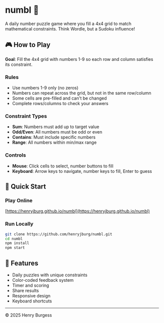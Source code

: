 # numbl 🧮

A daily number puzzle game where you fill a 4x4 grid to match mathematical constraints. Think Wordle, but a Sudoku influence!

## 🎮 How to Play

**Goal**: Fill the 4x4 grid with numbers 1-9 so each row and column satisfies its constraint.

### Rules

- Use numbers 1-9 only (no zeros)
- Numbers can repeat across the grid, but not in the same row/column
- Some cells are pre-filled and can't be changed
- Complete rows/columns to check your answers

### Constraint Types

- **Sum**: Numbers must add up to target value
- **Odd/Even**: All numbers must be odd or even
- **Contains**: Must include specific numbers
- **Range**: All numbers within min/max range

### Controls

- **Mouse**: Click cells to select, number buttons to fill
- **Keyboard**: Arrow keys to navigate, number keys to fill, Enter to guess

## 🚀 Quick Start

### Play Online

[https://henryjburg.github.io/numbl](https://henryjburg.github.io/numbl)

### Run Locally

```bash
git clone https://github.com/henryjburg/numbl.git
cd numbl
npm install
npm start
```

## 🎯 Features

- Daily puzzles with unique constraints
- Color-coded feedback system
- Timer and scoring
- Share results
- Responsive design
- Keyboard shortcuts

---

© 2025 Henry Burgess
